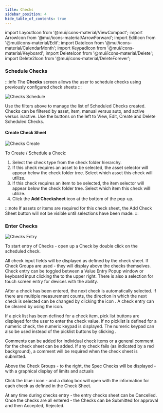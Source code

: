 ```yaml
---
title: Checks
sidebar_position: 4
hide_table_of_contents: true
---
```


import LayoutIcon from '@mui/icons-material/ViewCompact';
import ArrowIcon from '@mui/icons-material/ArrowForward';
import EditIcon from '@mui/icons-material/Edit';
import DateIcon from '@mui/icons-material/CalendarMonth';
import KeypadIcon from '@mui/icons-material/Keyboard';
import DeleteIcon from '@mui/icons-material/Delete';
import Delete2Icon from '@mui/icons-material/DeleteForever';

### Schedule Checks

:::info
The **Checks** screen allows the user to schedule checks using previously configured check sheets
:::

![Checks Schedule](/img/Checks-Overview.png)

Use the filters above to manage the list of Scheduled Checks created. Checks can be filtered by asset, item, manual versus auto, and active versus inactive. Use the buttons on the left to View, Edit, Create and Delete Scheduled Checks.

#### Create Check Sheet  

![Checks Create](/img/Checks-Create.png)

To Create / Schedule a Check:
1. Select the check type from the check folder hierarchy. 
2. If this check requires an asset to be selected, the asset selector will appear below the check folder tree. Select which asset this check will utilize.
3. If this check requires an item to be selected, the item selector will appear below the check folder tree. Select which item this check will utilize.
4. Click the **Add Checksheet** icon at the bottom of the pop-up. 

:::note
If assets or items are required for this check sheet, the Add Check Sheet button will not be visible until selections have been made. 
:::

### Enter Checks


![Checks Entry](/img/Checks-Enter1.png)

To start entry of Checks - open up a Check by double click on the scheduled check.

All check input fields will be displayed as defined by the check sheet.  If Check Groups are used - they will display above the checks themselves.   Check entry can be toggled between a Value Entry Popup window or keyboard input clicking the <KeypadIcon fontSize="small" /> to the upper right. There is also a selection for touch screen entry for devices with the ability.

After a check has been entered, the next check is automatically selected. If there are multiple measurement counts, the direction in which the next check is selected can be changed by clicking the <ArrowIcon fontSize="small" /> icon .  A check entry can be cleared by using the <DeleteIcon fontSize="small" /> icon.

If a pick list has been defined for a check item, pick list buttons are displayed for the user to enter the check value. If no picklist is defined for a numeric check, the numeric keypad is displayed. The numeric keypad can also be used instead of the picklist buttons by clicking .

Comments can be added for individual check items or a general comment for the check sheet can be added. If any check fails (as indicated by a red background), a comment will be required when the check sheet is submitted.

Above the Check Groups - to the right, the Spec Checks will be displayed - with a graphical display of limits and actuals

Click the blue i icon - and a dialog box will open with the information for each check as defined in the Check Sheet. 

At any time during checks entry - the entry checks sheet can be Cancelled.
Once the checks are all entered - the Checks can be Submitted for approval and then Accepted, Rejected.